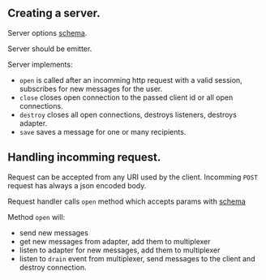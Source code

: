 ## Creating a server.

Server options [schema](./schemas/server-options.json).

Server should be emitter.

Server implements:

- `open` is called after an incomming http request with a valid session, subscribes for new messages for the user.
- `close` closes open connection to the passed client id or all open connections.
- `destroy` closes all open connections, destroys listeners, destroys adapter.
- `save` saves a message for one or many recipients.

## Handling incomming request.

Request can be accepted from any URI used by the client. Incomming `POST` request has always a json encoded body.

Request handler calls `open` method which accepts params with [schema](./schemas/server-request-open-params.json)

Method `open` will:
- send new messages
- get new messages from adapter, add them to multiplexer
- listen to adapter for new messages, add them to multiplexer
- listen to `drain` event from multiplexer, send messages to the client and destroy connection.


